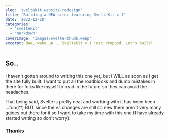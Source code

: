 ```yaml
---
slug: 'sveltekit-website-redesign'
title: 'Building a NEW site: featuring SvelteKit v.1'
date: '2022-12-28'
categories:
  - 'sveltekit'
  - 'markdown'
coverImage: 'images/svelte-thumb.webp'
excerpt: Bae, wake up... SvelteKit v.1 just dropped. Let's build!
---
```


## So..

I haven't gotten around to writing this one yet, but I WILL as soon as I get the site fully built. I want to put all the roadblocks and dumb mistakes in there for folks like myself to read in the future so they can avoid the headaches.

That being said, Svelte is pretty neat and working with it has been been ...fun(??) BUT since the v.1 changes are still so new there aren't very many guides out there for it so I want to take my time with this one (I have already started writing so don't worry).

### Thanks
